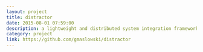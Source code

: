 ```yaml
---
layout: project
title: distractor
date: 2015-08-01 07:59:00
description: a lightweight and distributed system integration framework
category: project
link: https://github.com/gmaslowski/distractor
---
```


